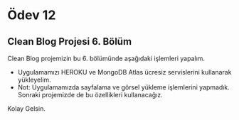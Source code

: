 # Ödev 12

## Clean Blog Projesi 6. Bölüm

Clean Blog projemizin bu 6. bölümünde aşağıdaki işlemleri yapalım.

- Uygulamamızı HEROKU ve MongoDB Atlas ücresiz servislerini kullanarak yükleyelim.
- Not: Uygulamamızda sayfalama ve görsel yükleme işlemlerini yapmadık. Sonraki projemizde de bu özellikleri kullanacağız.

Kolay Gelsin.
